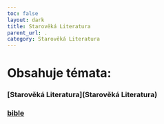 ```yaml
---
toc: false
layout: dark
title: Starověká Literatura 
parent_url: . 
category: Starověká Literatura 
---
```


# Obsahuje témata: 

### [Starověká Literatura](Starověká Literatura) 

### [bible](bible) 
